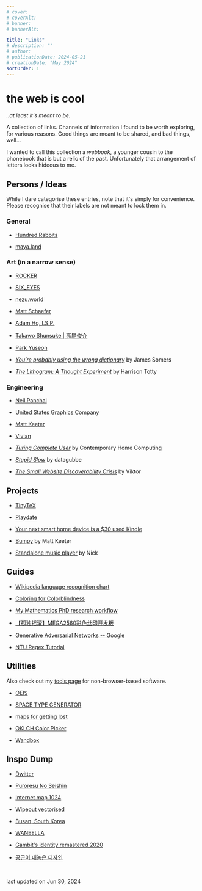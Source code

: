 ```yaml
---
# cover:
# coverAlt:
# banner:
# bannerAlt:

title: "Links"
# description: ""
# author:
# publicationDate: 2024-05-21
# creationDate: "May 2024"
sortOrder: 1
---
```


# the web is cool

*<span class="muted">..at least it's meant to be.</span>*

A collection of links. Channels of information I found to be worth exploring, for various reasons. Good things are meant to be shared, and bad things, well...

I wanted to call this collection a *webbook*, a younger cousin to the phonebook that is but a relic of the past. Unfortunately that arrangement of letters looks hideous to me.

## Persons / Ideas

While I dare categorise these entries, note that it's simply for convenience. Please recognise that their labels are not meant to lock them in.

### General

- <a href="https://100r.co/site/home.html" target="_blank" class="extlink">Hundred Rabbits</a>

- <a href="https://maya.land/" target="_blank" class="extlink">maya.land</a>


### Art (in a narrow sense)

- <a href="https://moon-sun.xyz/" target="_blank" class="extlink">ROCKER</a>

- <a href="https://sixey.es/" target="_blank" class="extlink">SIX_EYES</a>

- <a href="https://nezu.world/" target="_blank" class="extlink">nezu.world</a>

- <a href="https://www.mattschaeferdesign.com/" target="_blank" class="extlink">Matt Schaefer</a>

- <a href="https://www.adamho.com/" target="_blank" class="extlink">Adam Ho, I.S.P.</a>

- <a href="https://cenkhor.org/" target="_blank" class="extlink">Takawo Shunsuke | 高尾俊介</a>

- <a href="https://parkyuseon.com/" target="_blank" class="extlink">Park Yuseon</a>

- *<a href="https://jsomers.net/blog/dictionary" target="_blank" class="extlink">You’re probably using the wrong dictionary</a>* by James Somers

- *<a href="https://harrison.totty.dev/p/the-lithogram" target="_blank" class="extlink">The Lithogram: A Thought Experiment</a>* by Harrison Totty

### Engineering

- <a href="https://neil.computer/" target="_blank" class="extlink">Neil Panchal</a>

- <a href="https://berkeleygraphics.com/" target="_blank" class="extlink">United States Graphics Company</a>

- <a href="https://www.mattkeeter.com/" target="_blank" class="extlink">Matt Keeter</a>

- <a href="https://rose.systems/" target="_blank" class="extlink">Vivian</a>

- *<a href="http://contemporary-home-computing.org/turing-complete-user/" target="_blank" class="extlink">Turing Complete User</a>* by Contemporary Home Computing

- *<a href="https://www.datagubbe.se/stupidslow/" target="_blank" class="extlink">Stupid Slow</a>* by datagubbe

- *<a href="https://www.marginalia.nu/log/19-website-discoverability-crisis/" target="_blank" class="extlink">The Small Website Discoverability Crisis</a>* by Viktor

## Projects

- <a href="https://yihui.org/tinytex/" target="_blank" class="extlink">TinyTeX</a>

- <a href="https://play.date/" target="_blank" class="extlink">Playdate</a>

- <a href="https://matthealy.com/kindle" target="_blank" class="extlink">Your next smart home device is a $30 used Kindle</a>

- <a href="https://www.mattkeeter.com/projects/bumpy/" target="_blank" class="extlink">Bumpy</a> by Matt Keeter

- <a href="https://grains.cc/standalone-player/" target="_blank" class="extlink">Standalone music player</a> by Nick

## Guides

- <a href="https://en.wikipedia.org/wiki/Wikipedia:Language_recognition_chart" target="_blank" class="extlink">Wikipedia language recognition chart</a>

- <a href="https://davidmathlogic.com/colorblind/" target="_blank" class="extlink">Coloring for Colorblindness</a>

- <a href="https://castel.dev/post/research-workflow/" target="_blank" class="extlink">My Mathematics PhD research workflow</a>

- <a href="https://oshwhub.com/aknice/mega2560-demo" target="_blank" class="extlink">【孤独摇滚】MEGA2560彩色丝印开发板</a>

- <a href="https://developers.google.com/machine-learning/gan" target="_blank" class="extlink">Generative Adversarial Networks -- Google</a>

- <a href="https://www3.ntu.edu.sg/home/ehchua/programming/howto/Regexe.html" target="_blank" class="extlink">NTU Regex Tutorial</a>

## Utilities

Also check out my [tools page](/blog/tools#utilities) for non-browser-based software.

- <a href="https://oeis.org/" target="_blank" class="extlink">OEIS</a>

- <a href="https://spacetypegenerator.com/" target="_blank" class="extlink">SPACE TYPE GENERATOR</a>

- <a href="https://ojack.xyz/ghost-map/" target="_blank" class="extlink">maps for getting lost</a>

- <a href="https://oklch.com/#70,0.1,166,100" target="_blank" class="extlink">OKLCH Color Picker</a>

- <a href="https://wandbox.org/" target="_blank" class="extlink">Wandbox</a>

## Inspo Dump

- <a href="https://www.dwitter.net/top" target="_blank" class="extlink">Dwitter</a>

- <a href="https://www.lexaloffle.com/bbs/?pid=73577#p" target="_blank" class="extlink">Puroresu No Seishin</a>

- <a href="https://en.wikipedia.org/wiki/File:Internet_map_1024_-_transparent,_inverted.png" target="_blank" class="extlink">Internet map 1024</a>

- <a href="https://www.dropbox.com/scl/fo/5ho1s3uh95idg0156hg0c/AGNrbeyuTl6zKt182eB2sB4?ref=feedme.design&rlkey=npbnprku98r8d35w4h3rhmnzb&dl=0" target="_blank" class="extlink">Wipeout vectorised</a>

- <a href="https://www.earthglance.com/post/119492695398/busan-south-korea" target="_blank" class="extlink">Busan, South Korea</a>

- <a href="https://www.waneella.com/" target="_blank" class="extlink">WANEELLA</a>

- <a href="https://quberten.com/Gambit-identity-remastered-2020" target="_blank" class="extlink">Gambit's identity remastered 2020</a>

- <a href="https://afplay2.tistory.com/" target="_blank" class="extlink">공군이 내놓은 디자인</a>

<br>

<span class="muted">last updated on Jun 30, 2024</span>